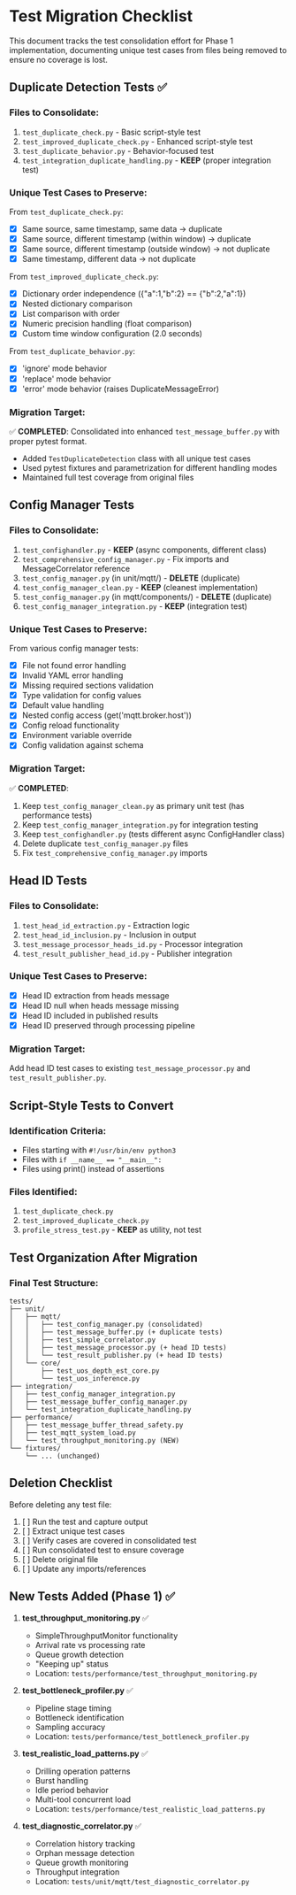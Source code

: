 # Test Migration Checklist

This document tracks the test consolidation effort for Phase 1 implementation, documenting unique test cases from files being removed to ensure no coverage is lost.

## Duplicate Detection Tests ✅

### Files to Consolidate:
1. `test_duplicate_check.py` - Basic script-style test
2. `test_improved_duplicate_check.py` - Enhanced script-style test  
3. `test_duplicate_behavior.py` - Behavior-focused test
4. `test_integration_duplicate_handling.py` - **KEEP** (proper integration test)

### Unique Test Cases to Preserve:

From `test_duplicate_check.py`:
- [x] Same source, same timestamp, same data → duplicate
- [x] Same source, different timestamp (within window) → duplicate
- [x] Same source, different timestamp (outside window) → not duplicate
- [x] Same timestamp, different data → not duplicate

From `test_improved_duplicate_check.py`:
- [x] Dictionary order independence ({"a":1,"b":2} == {"b":2,"a":1})
- [x] Nested dictionary comparison
- [x] List comparison with order
- [x] Numeric precision handling (float comparison)
- [x] Custom time window configuration (2.0 seconds)

From `test_duplicate_behavior.py`:
- [x] 'ignore' mode behavior
- [x] 'replace' mode behavior
- [x] 'error' mode behavior (raises DuplicateMessageError)

### Migration Target:
✅ **COMPLETED**: Consolidated into enhanced `test_message_buffer.py` with proper pytest format.
- Added `TestDuplicateDetection` class with all unique test cases
- Used pytest fixtures and parametrization for different handling modes
- Maintained full test coverage from original files

## Config Manager Tests

### Files to Consolidate:
1. `test_confighandler.py` - **KEEP** (async components, different class)
2. `test_comprehensive_config_manager.py` - Fix imports and MessageCorrelator reference
3. `test_config_manager.py` (in unit/mqtt/) - **DELETE** (duplicate)
4. `test_config_manager_clean.py` - **KEEP** (cleanest implementation)
5. `test_config_manager.py` (in mqtt/components/) - **DELETE** (duplicate)
6. `test_config_manager_integration.py` - **KEEP** (integration test)

### Unique Test Cases to Preserve:

From various config manager tests:
- [x] File not found error handling
- [x] Invalid YAML error handling
- [x] Missing required sections validation
- [x] Type validation for config values
- [x] Default value handling
- [x] Nested config access (get('mqtt.broker.host'))
- [x] Config reload functionality
- [x] Environment variable override
- [x] Config validation against schema

### Migration Target:
✅ **COMPLETED**: 
1. Keep `test_config_manager_clean.py` as primary unit test (has performance tests)
2. Keep `test_config_manager_integration.py` for integration testing
3. Keep `test_confighandler.py` (tests different async ConfigHandler class)
4. Delete duplicate `test_config_manager.py` files
5. Fix `test_comprehensive_config_manager.py` imports

## Head ID Tests

### Files to Consolidate:
1. `test_head_id_extraction.py` - Extraction logic
2. `test_head_id_inclusion.py` - Inclusion in output
3. `test_message_processor_heads_id.py` - Processor integration
4. `test_result_publisher_head_id.py` - Publisher integration

### Unique Test Cases to Preserve:
- [x] Head ID extraction from heads message
- [x] Head ID null when heads message missing
- [x] Head ID included in published results
- [x] Head ID preserved through processing pipeline

### Migration Target:
Add head ID test cases to existing `test_message_processor.py` and `test_result_publisher.py`.

## Script-Style Tests to Convert

### Identification Criteria:
- Files starting with `#!/usr/bin/env python3`
- Files with `if __name__ == "__main__":`
- Files using print() instead of assertions

### Files Identified:
1. `test_duplicate_check.py`
2. `test_improved_duplicate_check.py`
3. `profile_stress_test.py` - **KEEP** as utility, not test

## Test Organization After Migration

### Final Test Structure:
```
tests/
├── unit/
│   ├── mqtt/
│   │   ├── test_config_manager.py (consolidated)
│   │   ├── test_message_buffer.py (+ duplicate tests)
│   │   ├── test_simple_correlator.py
│   │   ├── test_message_processor.py (+ head ID tests)
│   │   └── test_result_publisher.py (+ head ID tests)
│   └── core/
│       ├── test_uos_depth_est_core.py
│       └── test_uos_inference.py
├── integration/
│   ├── test_config_manager_integration.py
│   ├── test_message_buffer_config_manager.py
│   └── test_integration_duplicate_handling.py
├── performance/
│   ├── test_message_buffer_thread_safety.py
│   ├── test_mqtt_system_load.py
│   └── test_throughput_monitoring.py (NEW)
└── fixtures/
    └── ... (unchanged)
```

## Deletion Checklist

Before deleting any test file:
1. [ ] Run the test and capture output
2. [ ] Extract unique test cases
3. [ ] Verify cases are covered in consolidated test
4. [ ] Run consolidated test to ensure coverage
5. [ ] Delete original file
6. [ ] Update any imports/references

## New Tests Added (Phase 1) ✅

1. **test_throughput_monitoring.py** ✅
   - SimpleThroughputMonitor functionality
   - Arrival rate vs processing rate
   - Queue growth detection
   - "Keeping up" status
   - Location: `tests/performance/test_throughput_monitoring.py`

2. **test_bottleneck_profiler.py** ✅
   - Pipeline stage timing
   - Bottleneck identification
   - Sampling accuracy
   - Location: `tests/performance/test_bottleneck_profiler.py`

3. **test_realistic_load_patterns.py** ✅
   - Drilling operation patterns
   - Burst handling
   - Idle period behavior
   - Multi-tool concurrent load
   - Location: `tests/performance/test_realistic_load_patterns.py`

4. **test_diagnostic_correlator.py** ✅
   - Correlation history tracking
   - Orphan message detection
   - Queue growth monitoring
   - Throughput integration
   - Location: `tests/unit/mqtt/test_diagnostic_correlator.py`